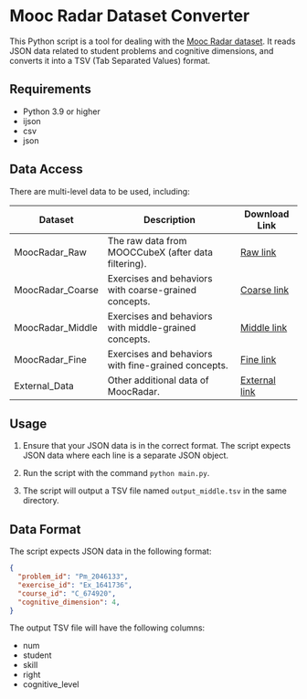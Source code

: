 # Mooc Radar Dataset Converter

This Python script is a tool for dealing with the [Mooc Radar dataset](https://github.com/THU-KEG/MOOC-Radar/). It reads JSON data related to student problems and cognitive dimensions, and converts it into a TSV (Tab Separated Values) format.

## Requirements

- Python 3.9 or higher
- ijson
- csv
- json
## Data Access
There are multi-level data to be used, including:

| Dataset          | Description                                           | Download Link                                                |
| ---------------- | ----------------------------------------------------- | ------------------------------------------------------------ |
| MoocRadar_Raw    | The raw data from MOOCCubeX (after data filtering).   | [Raw link](https://cloud.tsinghua.edu.cn/d/adc2d43d154944ffb75f/) |
| MoocRadar_Coarse | Exercises and behaviors with coarse-grained concepts. | [Coarse link](https://cloud.tsinghua.edu.cn/d/5443ee05152344c79419/) |
| MoocRadar_Middle | Exercises and behaviors with middle-grained concepts. | [Middle link](https://cloud.tsinghua.edu.cn/d/adf72390e3234143aec0/) |
| MoocRadar_Fine   | Exercises and behaviors with fine-grained concepts.   | [Fine link](https://cloud.tsinghua.edu.cn/d/308c17eeb99e4ebf98e2/) |
| External_Data    | Other additional data of MoocRadar.                   | [External link](https://cloud.tsinghua.edu.cn/d/000fddd19a434765872a/) |

## 
## Usage

1. Ensure that your JSON data is in the correct format. The script expects JSON data where each line is a separate JSON object.

2. Run the script with the command `python main.py`.

3. The script will output a TSV file named `output_middle.tsv` in the same directory.

## Data Format

The script expects JSON data in the following format:

```json
{
  "problem_id": "Pm_2046133",
  "exercise_id": "Ex_1641736",
  "course_id": "C_674920",
  "cognitive_dimension": 4,
}
```

The output TSV file will have the following columns:

- num
- student
- skill
- right
- cognitive_level
